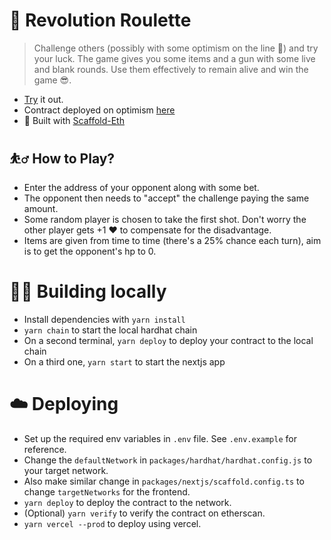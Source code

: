 # 🎲 Revolution Roulette

> Challenge others (possibly with some optimism on the line 🤑) and try your luck. The game gives you some items and a gun with some live and blank rounds. Use them effectively to remain alive and win the game 😎.

* [Try](https://revolution-roulette.vercel.app/) it out.
* Contract deployed on optimism [here](https://optimistic.etherscan.io/address/0xFb352F2C47d723DF52Babb0505F164Fd06b148F3)
* 🚀 Built with [Scaffold-Eth](https://scaffoldeth.io/)

## ⛹️‍♂️ How to Play?
* Enter the address of your opponent along with some bet.
* The opponent then needs to "accept" the challenge paying the same amount.
* Some random player is chosen to take the first shot. Don't worry the other player gets +1 ❤️ to compensate for the disadvantage.
* Items are given from time to time (there's a 25% chance each turn), aim is to get the opponent's hp to 0.

# 👷‍♂️ Building locally

* Install dependencies with `yarn install`
* `yarn chain` to start the local hardhat chain
* On a second terminal, `yarn deploy` to deploy your contract to the local chain
* On a third one, `yarn start` to start the nextjs app

# ☁️ Deploying
* Set up the required env variables in `.env` file. See `.env.example` for reference.
* Change the `defaultNetwork` in `packages/hardhat/hardhat.config.js` to your target network.
* Also make similar change in `packages/nextjs/scaffold.config.ts` to change `targetNetworks` for the frontend.
* `yarn deploy` to deploy the contract to the network.
* (Optional) `yarn verify` to verify the contract on etherscan.
* `yarn vercel --prod` to deploy using vercel.